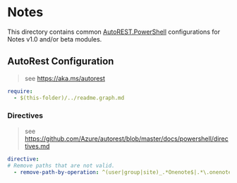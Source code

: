 # Notes

This directory contains common [AutoREST.PowerShell](https://github.com/Azure/autorest.powershell) configurations for Notes v1.0 and/or beta modules.

## AutoRest Configuration

> see <https://aka.ms/autorest>

``` yaml
require:
  - $(this-folder)/../readme.graph.md
```

### Directives

> see https://github.com/Azure/autorest/blob/master/docs/powershell/directives.md

``` yaml
directive:
# Remove paths that are not valid.
  - remove-path-by-operation: ^(user|group|site)_.*Onenote$|.*\.onenote\..*parent.*|.*\.notebook_(Get|Update|Delete)Section.*|.*\.notebook\.section.*|.*\.sectionGroup_(Get|Update|Delete)Section.*|.*\.sectionGroup\.section.*|.*\.section_(Get|Update|Delete)Page|.*\.section.page.*|.*\.onenote_(List|Create|Update|Delete)(Operation|Resource)
```
